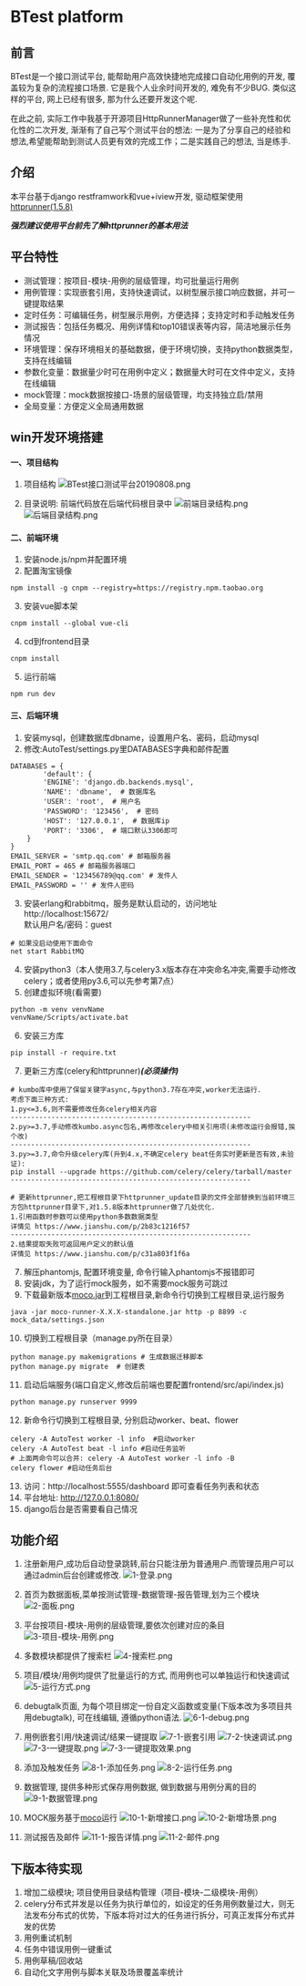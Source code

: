 BTest platform
==========
前言
----------
BTest是一个接口测试平台, 能帮助用户高效快捷地完成接口自动化用例的开发, 覆盖较为复杂的流程接口场景. 它是我个人业余时间开发的, 难免有不少BUG. 类似这样的平台, 网上已经有很多, 那为什么还要开发这个呢.

在此之前, 实际工作中我基于开源项目HttpRunnerManager做了一些补充性和优化性的二次开发, 渐渐有了自己写个测试平台的想法: 一是为了分享自己的经验和想法,希望能帮助到测试人员更有效的完成工作；二是实践自己的想法, 当是练手.

介绍
-----------
本平台基于django restframwork和vue+iview开发, 驱动框架使用[httprunner(1.5.8)
](https://v1.httprunner.org/) 

***强烈建议使用平台前先了解httprunner的基本用法***

平台特性
------------
- 测试管理：按项目-模块-用例的层级管理，均可批量运行用例
- 用例管理：实现嵌套引用，支持快速调试，以树型展示接口响应数据，并可一键提取结果
- 定时任务：可编辑任务，树型展示用例，方便选择；支持定时和手动触发任务
- 测试报告：包括任务概况、用例详情和top10错误表等内容，简洁地展示任务情况
- 环境管理：保存环境相关的基础数据，便于环境切换，支持python数据类型，支持在线编辑
- 参数化变量：数据量少时可在用例中定义；数据量大时可在文件中定义，支持在线编辑
- mock管理：mock数据按接口-场景的层级管理，均支持独立启/禁用
- 全局变量：方便定义全局通用数据

win开发环境搭建
--------
#### 一、项目结构
1. 项目结构
![BTest接口测试平台20190808.png](https://images.gitee.com/uploads/images/2020/0327/120147_0b3e8204_5217681.png)


2. 目录说明: 前端代码放在后端代码根目录中
![前端目录结构.png](https://images.gitee.com/uploads/images/2020/0327/120148_b158175c_5217681.png)
![后端目录结构.png](https://images.gitee.com/uploads/images/2020/0327/120148_03207018_5217681.png)

#### 二、前端环境
1. 安装node.js/npm并配置环境
2. 配置淘宝镜像 
```
npm install -g cnpm --registry=https://registry.npm.taobao.org
```
3. 安装vue脚本架 
```
cnpm install --global vue-cli
```
4. cd到frontend目录
```
cnpm install
```
5. 运行前端 
```
npm run dev
```

#### 三、后端环境
1. 安装mysql，创建数据库dbname，设置用户名、密码，启动mysql
2. 修改:AutoTest/settings.py里DATABASES字典和邮件配置
```
DATABASES = {
        'default': {
        'ENGINE': 'django.db.backends.mysql',
        'NAME': 'dbname',  # 数据库名
        'USER': 'root',  # 用户名
        'PASSWORD': '123456',  # 密码
        'HOST': '127.0.0.1',  # 数据库ip
        'PORT': '3306',  # 端口默认3306即可
    }
}
EMAIL_SERVER = 'smtp.qq.com' # 邮箱服务器
EMAIL_PORT = 465 # 邮箱服务器端口
EMAIL_SENDER = '123456789@qq.com' # 发件人
EMAIL_PASSWORD = '' # 发件人密码
```
3. 安装erlang和rabbitmq，服务是默认启动的，访问地址 http://localhost:15672/  
默认用户名/密码：guest
```
# 如果没启动使用下面命令
net start RabbitMQ
```
4. 安装python3（本人使用3.7,与celery3.x版本存在冲突命名冲突,需要手动修改celery；或者使用py3.6,可以先参考第7点）
5. 创建虚拟环境(看需要)
```
python -m venv venvName
venvName/Scripts/activate.bat
```
6. 安装三方库
```
pip install -r require.txt
```
7. 更新三方库(celery和httprunner)***(必须操作)***
```
# kumbo库中使用了保留关键字async,与python3.7存在冲突,worker无法运行.
考虑下面三种方式:
1.py<=3.6,则不需要修改任务celery相关内容
-----------------------------------------------------------
2.py>=3.7,手动修改kumbo.async包名,再修改celery中相关引用项(未修改运行会报错,挨个改)
-----------------------------------------------------------
3.py>=3.7,命令升级celery库(升到4.x,不确定celery beat任务实时更新是否有效,未验证):
pip install --upgrade https://github.com/celery/celery/tarball/master
-----------------------------------------------------------

# 更新httprunner,把工程根目录下httprunner_update目录的文件全部替换到当前环境三方包httprunner目录下,对1.5.8版本httprunner做了几处优化.
1.引用函数时参数可以使用python多数数据类型 
详情见 https://www.jianshu.com/p/2b83c1216f57
-----------------------------------------------------------
2.结果提取失败可返回用户定义的默认值 
详情见 https://www.jianshu.com/p/c31a803f1f6a
```
7. 解压phantomjs, 配置环境变量, 命令行输入phantomjs不报错即可
8. 安装jdk，为了运行mock服务，如不需要mock服务可跳过
9. 下载最新版本[moco.jar](https://repo1.maven.org/maven2/com/github/dreamhead/moco-runner/1.1.0/)到工程根目录,新命令行切换到工程根目录,运行服务
```
java -jar moco-runner-X.X.X-standalone.jar http -p 8899 -c mock_data/settings.json
```
10. 切换到工程根目录（manage.py所在目录）
```
python manage.py makemigrations # 生成数据迁移脚本
python manage.py migrate  # 创建表
```
11. 启动后端服务(端口自定义,修改后前端也要配置frontend/src/api/index.js)
```
python manage.py runserver 9999
```
12. 新命令行切换到工程根目录, 分别启动worker、beat、flower
```
celery -A AutoTest worker -l info  #启动worker
celery -A AutoTest beat -l info #启动任务监听
# 上面两命令可以合并: celery -A AutoTest worker -l info -B
celery flower #启动任务后台
```
13. 访问：http://localhost:5555/dashboard 即可查看任务列表和状态
14. 平台地址: http://127.0.0.1:8080/ 
15. django后台是否需要看自己情况

功能介绍
--------
1.  注册新用户,成功后自动登录跳转,前台只能注册为普通用户.而管理员用户可以通过admin后台创建或修改.
![1-登录.png](https://images.gitee.com/uploads/images/2020/0327/120148_a584db28_5217681.png)

2. 首页为数据面板,菜单按测试管理-数据管理-报告管理,划为三个模块
![2-面板.png](https://images.gitee.com/uploads/images/2020/0327/120148_cba05a24_5217681.png)

3. 平台按项目-模块-用例的层级管理,要依次创建对应的条目
![3-项目-模块-用例.png](https://images.gitee.com/uploads/images/2020/0327/120148_84670858_5217681.png)

4. 多数模块都提供了搜索栏
![4-搜索栏.png](https://images.gitee.com/uploads/images/2020/0327/120148_11530f27_5217681.png)

5. 项目/模块/用例均提供了批量运行的方式, 而用例也可以单独运行和快速调试
![5-运行方式.png](https://images.gitee.com/uploads/images/2020/0327/120148_ecefbca9_5217681.png)

6. debugtalk页面, 为每个项目绑定一份自定义函数或变量(下版本改为多项目共用debugtalk), 可在线编辑, 遵循python语法.
![6-1-debug.png](https://images.gitee.com/uploads/images/2020/0327/120148_bd07778d_5217681.png)

7. 用例嵌套引用/快速调试/结果一键提取
![7-1-嵌套引用](https://images.gitee.com/uploads/images/2020/0327/120148_5042f184_5217681.png)
![7-2-快速调试.png](https://images.gitee.com/uploads/images/2020/0327/120148_ed0e465a_5217681.png)
![7-3-一键提取.png](https://images.gitee.com/uploads/images/2020/0327/120148_3d513828_5217681.png)
![7-3-一键提取效果.png](https://images.gitee.com/uploads/images/2020/0327/120149_17f51665_5217681.png)


8. 添加及触发任务
![8-1-添加任务.png](https://images.gitee.com/uploads/images/2020/0327/120148_f6321c37_5217681.png)
![8-2-运行任务.png](https://images.gitee.com/uploads/images/2020/0327/120149_007cf974_5217681.png)

9. 数据管理, 提供多种形式保存用例数据, 做到数据与用例分离的目的
![9-1-数据管理.png](https://images.gitee.com/uploads/images/2020/0327/120149_9ce809e1_5217681.png)

10. MOCK服务基于[moco](https://github.com/dreamhead/moco)运行
![10-1-新增接口.png](https://images.gitee.com/uploads/images/2020/0327/120149_16fe9742_5217681.png)
![10-2-新增场景.png](https://images.gitee.com/uploads/images/2020/0327/120149_b1e33eff_5217681.png)

11. 测试报告及邮件
![11-1-报告详情.png](https://images.gitee.com/uploads/images/2020/0327/120149_eb22d2a0_5217681.png)
![11-2-邮件.png](https://images.gitee.com/uploads/images/2020/0327/120149_a972de04_5217681.png)

下版本待实现
------
1. 增加二级模块; 项目使用目录结构管理（项目-模块-二级模块-用例）
2. celery分布式并发是以任务为执行单位的，如设定的任务用例数量过大，则无法发布分布式的优势，下版本将对过大的任务进行拆分，可真正发挥分布式并发的优势
3. 用例重试机制
4. 任务中错误用例一键重试
5. 用例草稿/回收站
6. 自动化文字用例与脚本关联及场景覆盖率统计